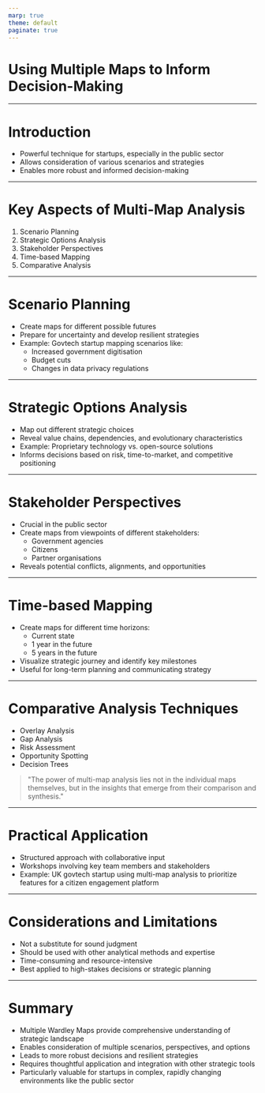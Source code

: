 ```yaml
---
marp: true
theme: default
paginate: true
---
```


# Using Multiple Maps to Inform Decision-Making

---

# Introduction

- Powerful technique for startups, especially in the public sector
- Allows consideration of various scenarios and strategies
- Enables more robust and informed decision-making

---

# Key Aspects of Multi-Map Analysis

1. Scenario Planning
2. Strategic Options Analysis
3. Stakeholder Perspectives
4. Time-based Mapping
5. Comparative Analysis

---

# Scenario Planning

- Create maps for different possible futures
- Prepare for uncertainty and develop resilient strategies
- Example: Govtech startup mapping scenarios like:
  - Increased government digitisation
  - Budget cuts
  - Changes in data privacy regulations

---

# Strategic Options Analysis

- Map out different strategic choices
- Reveal value chains, dependencies, and evolutionary characteristics
- Example: Proprietary technology vs. open-source solutions
- Informs decisions based on risk, time-to-market, and competitive positioning

---

# Stakeholder Perspectives

- Crucial in the public sector
- Create maps from viewpoints of different stakeholders:
  - Government agencies
  - Citizens
  - Partner organisations
- Reveals potential conflicts, alignments, and opportunities

---

# Time-based Mapping

- Create maps for different time horizons:
  - Current state
  - 1 year in the future
  - 5 years in the future
- Visualize strategic journey and identify key milestones
- Useful for long-term planning and communicating strategy

---

# Comparative Analysis Techniques

- Overlay Analysis
- Gap Analysis
- Risk Assessment
- Opportunity Spotting
- Decision Trees

> "The power of multi-map analysis lies not in the individual maps themselves, but in the insights that emerge from their comparison and synthesis."

---

# Practical Application

- Structured approach with collaborative input
- Workshops involving key team members and stakeholders
- Example: UK govtech startup using multi-map analysis to prioritize features for a citizen engagement platform

---

# Considerations and Limitations

- Not a substitute for sound judgment
- Should be used with other analytical methods and expertise
- Time-consuming and resource-intensive
- Best applied to high-stakes decisions or strategic planning

---

# Summary

- Multiple Wardley Maps provide comprehensive understanding of strategic landscape
- Enables consideration of multiple scenarios, perspectives, and options
- Leads to more robust decisions and resilient strategies
- Requires thoughtful application and integration with other strategic tools
- Particularly valuable for startups in complex, rapidly changing environments like the public sector
